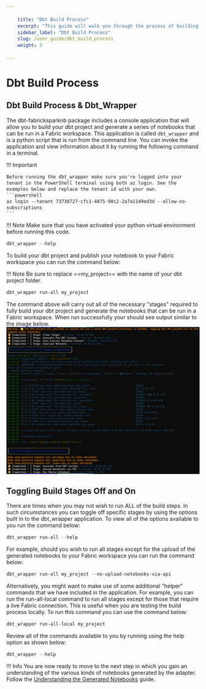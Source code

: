 ```yaml
---

    title: "Dbt Build Process"
    excerpt: "This guide will walk you through the process of building your dbt project using the dbt-fabricsparknb package."
    sidebar_label: "Dbt Build Process"
    slug: /user_guide/dbt_build_process
    weight: 3

---
```


# Dbt Build Process

## Dbt Build Process & Dbt_Wrapper
The dbt-fabricksparknb package includes a console application that will allow you to build your dbt project and generate a series of notebooks that can be run in a Fabric workspace. This application is called `dbt_wrapper` and is a python script that is run from the command line. You can invoke the application and view information about it by running the following command in a terminal.

!!! Important
    
    Before running the dbt_wrapper make sure you're logged into your tenant in the PowerShell terminal using both az login. See the examples below and replace the tenant id with your own.
    ```powershell
    az login --tenant 73738727-cfc1-4875-90c2-2a7a1149ed3d --allow-no-subscriptions
    ```

!!! Note
    Make sure that you have activated your python virtual environment before running this code. 

```powershell
dbt_wrapper --help
```

To build your dbt project and publish your notebook to your Fabric workspace you can run the command below:

!!! Note
    Be sure to replace ==my_project== with the name of your dbt project folder. 

```powershell
dbt_wrapper run-all my_project 
```

The command above will carry out all of the necessary "stages" required to fully build your dbt project and generate the notebooks that can be run in a Fabric workspace. When run successfully your should see output similar to the image below.
![notebooks](../assets/images/dbt_wrapper_output.png)

## Toggling Build Stages Off and On
There are times when you may not wish to run ALL of the build steps. In such circumstances you can toggle off specific stages by using the options built in to the dbt_wrapper application. To view all of the options available to you run the command below:
```powershell
dbt_wrapper run-all --help
```

For example, should you wish to run all stages except for the upload of the generated notebooks to your Fabric workspace you can run the command below:
```powershell
dbt_wrapper run-all my_project --no-upload-notebooks-via-api  
```

Alternatively, you might want to make use of some additional "helper" commands that we have included in the application. For example, you can run the run-all-local command to run all stages except for those that require a live Fabric connection. This is useful when you are testing the build process locally. To run this command you can use the command below:
```powershell
dbt_wrapper run-all-local my_project
```

Review all of the commands available to you by running using the help option as shown below:
```powershell
dbt_wrapper --help
```

!!! Info
    You are now ready to move to the next step in which you gain an understanding of the various kinds of notebooks generated by the adapter. Follow the [Understanding the Generated Notebooks](./generated_notebooks.md) guide.

  
